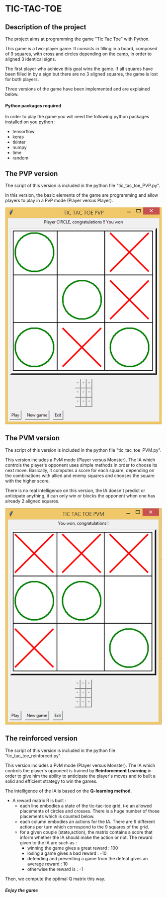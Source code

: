 # TIC-TAC-TOE

## Description of the project

The project aims at programming the game "Tic Tac Toe" with Python.

This game is a two-player game. It consists in filling in a board, composed of 9 squares, with cross and circles depending on the camp, in order to aligned 3 identical signs.

The first player who achieve this goal wins the game. If all squares have been filled in by a sign but there are no 3 aligned squares, the game is lost for both players.
 
Three versions of the game have been implemented and are explained below. 


#### Python packages required

In order to play the game you will need the following python packages installed on you python :
- tensorflow
- keras
- tkinter
- numpy
- time
- random
 
## The PVP version

The script of this version is included in the python file "tic_tac_toe_PVP.py". 

In this version, the basic elements of the game are programming and allow players to play in a PvP mode (Player versus Player).

![demo_PvP_version](image/tic_tac_toe_PvP.PNG)

## The PVM version

The script of this version is included in the python file "tic_tac_toe_PVM.py".

This version includes a PvM mode (Player versus Monster). The IA which controls the player's opponent uses simple methods in order to choose its next move.
Basically, it computes a score for each square, depending on the combinations with allied and enemy squares and chooses the square with the higher score. 


There is no real intelligence on this version, the IA doesn't predict or anticipate anything, it can only win or blocks the opponent when one has already 2 aligned squares.

![demo_PvM_version](image/tic_tac_toe_PvM.PNG)



## The reinforced version

The script of this version is included in the python file "tic_tac_toe_reinforced.py".

This version includes a PvM mode (Player versus Monster). The IA which controls the player's opponent is trained by **Reinforcement Learning** in order to give him the ability to anticipate the player's moves and to built a solid and efficient strategy to win the games.

The intelligence of the IA is based on the **Q-learning method**. 
- A reward matrix R is built : 
    - each line embodies a state of the tic-tac-toe grid, i-e an allowed placements of circles and crosses. There is a huge number of those placements which is counted below.
    - each column embodies an actions  for the IA. There are 9 different actions per turn which correspond to the 9 squares of the grid.
    - for a given couple (state,action), the matrix contains a score that inform whether the IA should make the action or not. The reward given to the IA are such as :
        * winning the game gives a great reward : 100 
        * losing a game gives a bad reward : -10
        * defending and preventing a game from the defeat gives an average reward : 10
        * otherwise the reward is : -1
    

Then, we compute the optimal Q matrix this way.




##### Enjoy the game